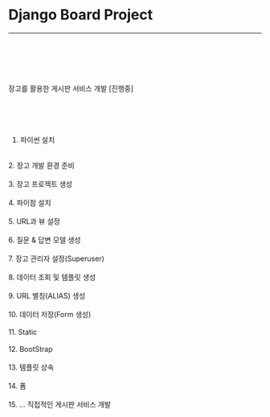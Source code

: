 # Django Board Project 
<hr>
            <br>
            <br>
            <br>
            <br>
            <br>
장고를 활용한 게시판 서비스 개발  [진행중]
<br><br><br><br><br>

1. 파이썬 설치<br>
<br>
2. 장고 개발 환경 준비<br>
<br>
3. 장고 프로젝트 생성<br>
<br>
4. 파이참 설치<br>
<br>
5. URL과 뷰 설정<br>
<br>
6. 질문 & 답변 모델 생성<br>
<br>
7. 장고 관리자 설정(Superuser)<br>
<br>
8. 데이터 조회 및 템플릿 생성<br>
<br>
9. URL 별칭(ALIAS) 생성<br>
<br>
10. 데이터 저장(Form 생성)<br>
<br>
11. Static<br>
<br>
12. BootStrap <br>
<br>
13. 템플릿 상속<br>
<br>
14. 폼<br>
<br>
15. ... 직접적인 게시판 서비스 개발<br>
